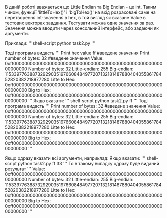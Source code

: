 В даній роботі вважається що Little Endian та Big Endian - це int.
Таким чином, функції 'littleToHex()' і 'bigToHex()' на вхід розраховані саме на перетворення int-значення в hex, в той вигляд як вказане Value в тестових векторах завдання.
Тестувати можна одне значення за раз.
Значення можна вводити через консольний інтерфейс, або задаючи як аргументи.

Приклади:
'''shell-script
python task2.py
'''

Тоді програма видасть
'''
Print hex value
ff #введене значення
Print number of bytes:
32 #введене значення
Value: 0xff00000000000000000000000000000000000000000000000000000000000000
Number of bytes: 32
Little-endian: 255
Big-endian: 115339776388732929035197660848497720713218148788040405586178452820382218977280
Litte to Hex:  0xff00000000000000000000000000000000000000000000000000000000000000
Big to Hex:  0xff00000000000000000000000000000000000000000000000000000000000000
'''
Якщо вказати:
''' shell-script
python task2.py ff
'''
Тоді програма видасть
'''
Print number of bytes:
32 #введене значення
Value: 0xff00000000000000000000000000000000000000000000000000000000000000
Number of bytes: 32
Little-endian: 255
Big-endian: 115339776388732929035197660848497720713218148788040405586178452820382218977280
Litte to Hex:  0xff00000000000000000000000000000000000000000000000000000000000000
Big to Hex:  0xff00000000000000000000000000000000000000000000000000000000000000
'''

Якщо одразу вказати всі аргументи, наприклад:
Якщо вказати:
''' shell-script
python task2.py ff 33
'''
То в такому випадку одразу буде виданий результат
'''
Value: 0xff00000000000000000000000000000000000000000000000000000000000000
Number of bytes: 32
Little-endian: 255
Big-endian: 115339776388732929035197660848497720713218148788040405586178452820382218977280
Litte to Hex:  0xff00000000000000000000000000000000000000000000000000000000000000
Big to Hex:  0xff00000000000000000000000000000000000000000000000000000000000000
'''